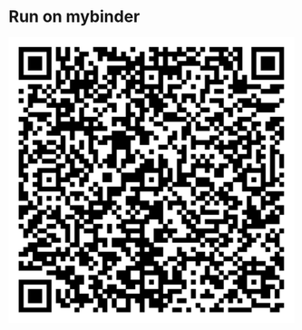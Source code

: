 # Run on mybinder
[![Binder](qr-code-drbg2.png)](https://mybinder.org/v2/gh/patrickhaddadteaching/drbg2/main?urlpath=voila%2Frender%2Fdrbg2_binder.ipynb)
